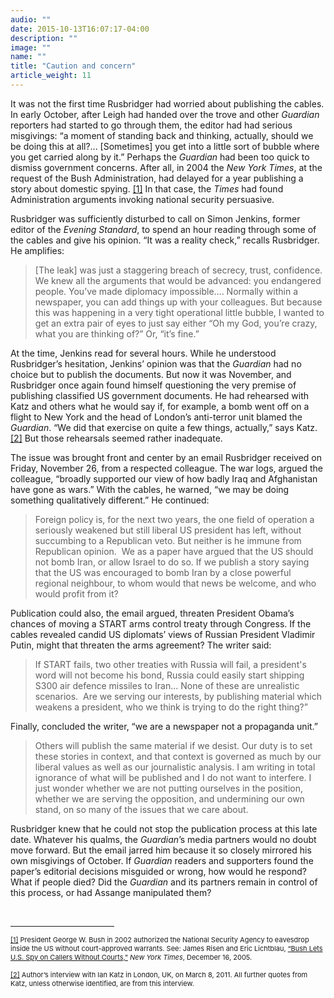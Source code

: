 ```yaml
---
audio: ""
date: 2015-10-13T16:07:17-04:00
description: ""
image: ""
name: ""
title: "Caution and concern"
article_weight: 11
---
```

<p>
	It was not the first time Rusbridger had worried about publishing the cables. In early October, 
	after Leigh had handed over the trove and other <em>Guardian</em> reporters had started to go 
	through them, the editor had had serious misgivings: &ldquo;a moment of standing back and thinking, 
	actually, should we be doing this at all?... [Sometimes] you get into a little sort of bubble where 
	you get carried along by it.&rdquo; Perhaps the <em>Guardian</em> had been too quick to dismiss 
	government concerns. After all, in 2004 the <em>New York Times</em>, at the request of the 
	Bush Administration, had delayed for a year publishing a story about domestic spying.
	<a href="#_ftn1" name="_ftnref1" title="">[1]</a> 
	In that case, the <em>Times</em> had found Administration arguments 
	invoking national security persuasive.
</p>

<p>
	Rusbridger was sufficiently disturbed to call on Simon Jenkins, former editor of the 
	<em>Evening Standard</em>, to spend an hour reading through some of the cables and give 
	his opinion. &ldquo;It was a reality check,&rdquo; recalls Rusbridger. He amplifies:
</p>
  <blockquote>
    <p>
		[The leak] was just a staggering breach of secrecy, trust, confidence. We knew all the arguments 
		that would be advanced: you endangered people. You&rsquo;ve made diplomacy impossible&hellip;. 
		Normally within a newspaper, you can add things up with your colleagues. But because this was 
		happening in a very tight operational little bubble, I wanted to get an extra pair of eyes to 
		just say either &ldquo;Oh my God, you&rsquo;re crazy, what you are thinking of?&rdquo; Or, 
		&ldquo;it&rsquo;s fine.&rdquo;
	</p>
  </blockquote>

<p>
	At the time, Jenkins read for several hours. While he understood Rusbridger&rsquo;s hesitation, 
	Jenkins&rsquo; opinion was that the <em>Guardian</em> had no choice but to publish the documents. 
	But now it was November, and Rusbridger once again found himself questioning the very premise of 
	publishing classified US government documents. He had rehearsed with Katz and others what he would 
	say if, for example, a bomb went off on a flight to New York and the head of London&rsquo;s 
	anti-terror unit blamed the <em>Guardian</em>. &ldquo;We did that exercise on quite a few things, 
	actually,&rdquo; says Katz.
	<a href="#_ftn2" name="_ftnref2" title="">[2]</a> 
	But those rehearsals seemed rather inadequate.</p>

<p>
	The issue was brought front and center by an email Rusbridger received on Friday, November 26, 
	from a respected colleague. The war logs, argued the colleague, &ldquo;broadly supported our 
	view of how badly Iraq and Afghanistan have gone as wars.&rdquo; With the cables, he warned, 
	&ldquo;we may be doing something qualitatively different.&rdquo; He continued:
</p>

<blockquote>
	<p>
		Foreign policy is, for the next two years, the one field of operation a seriously weakened 
		but still liberal US president has left, without succumbing to a Republican veto. But neither 
		is he immune from Republican opinion. &nbsp;We as a paper have argued that the US should not 
		bomb Iran, or allow Israel to do so. If we publish a story saying that the US was encouraged 
		to bomb Iran by a close powerful regional neighbour, to whom would that news be welcome, and 
		who would profit from it?
	</p>
</blockquote>

<p>
	Publication could also, the email argued, threaten President Obama&rsquo;s chances of moving a START 
	arms control treaty through Congress. If the cables revealed candid US diplomats&rsquo; views of 
	Russian President Vladimir Putin, might that threaten the arms agreement? The writer said:
</p>

<blockquote>
	<p>
		If START fails, two other treaties with Russia will fail, a president&#39;s word will not become 
		his bond, Russia could easily start shipping S300 air defence missiles to Iran... None of these 
		are unrealistic scenarios. &nbsp;Are we serving our interests, by publishing material which weakens 
		a president, who we think is trying to do the right thing?&rdquo;
	</p>
</blockquote>

<p>
	Finally, concluded the writer, &ldquo;we are a newspaper not a propaganda unit.&rdquo;
</p>

<blockquote>
	<p>
		Others will publish the same material if we desist. Our duty is to set these stories in context, 
		and that context is governed as much by our liberal values as well as our journalistic analysis. 
		I am writing in total ignorance of what will be published and I do not want to interfere. I just 
		wonder whether we are not putting ourselves in the position, whether we are serving the opposition, 
		and undermining our own stand, on so many of the issues that we care about.
	</p>
</blockquote>

<p>
	Rusbridger knew that he could not stop the publication process at this late date. Whatever his qualms, 
	the <em>Guardian</em>&rsquo;s media partners would no doubt move forward. But the email jarred him 
	because it so closely mirrored his own misgivings of October. If <em>Guardian</em> readers and supporters 
	found the paper&rsquo;s editorial decisions misguided or wrong, how would he respond? What if people died? 
	Did the <em>Guardian</em> and its partners remain in control of this process, or had Assange manipulated them?
</p>

<div>
	<br clear="all" />
	<hr align="left" size="1" width="33%" />
	<div id="ftn1">
		<p>
			<span style="font-size: 11px;">
			<a href="#_ftnref1" name="_ftn1" title="">[1]</a> 
			President George W. Bush in 2002 authorized the National Security Agency to eavesdrop 
			inside the US without court-approved warrants. See: James Risen and Eric Lichtblau, 
			<a class="extlink" href="http://www.nytimes.com/2005/12/16/politics/16program.html" target="_blank">
			&ldquo;Bush Lets U.S. Spy on Callers Without Courts,&rdquo;</a>
			 <em>New York Times</em>, December 16, 2005.&nbsp;
			</span>
		</p>
	</div>
	<div id="ftn2">
		<p>
			<span style="font-size: 11px;">
			<a href="#_ftnref2" name="_ftn2" title="">[2]</a> 
			Author&rsquo;s interview with Ian Katz in London, UK, on March 8, 2011. All further 
			quotes from Katz, unless otherwise identified, are from this interview.
			</span>
		</p>
	</div>
</div>
</div>

